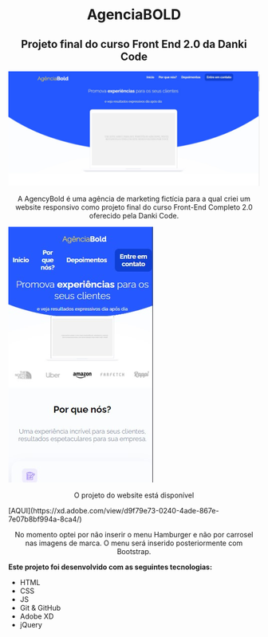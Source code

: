 <h1 align="center">AgenciaBOLD</h1>
<h2 align="center">Projeto final do curso Front End 2.0 da Danki Code</h2>

<img alt='Desktop view do website' src="./images/agencywebsite.jpg">

<p align="center">A AgencyBold é uma agência de marketing fictícia para a qual criei um website responsivo como projeto final do curso Front-End Completo 2.0 oferecido pela Danki Code.</p>

<img alt="Mobile view do website" src="./images/mobile-agency.jpg">

<p align="center"> O projeto do website está disponível </p> [AQUI](https://xd.adobe.com/view/d9f79e73-0240-4ade-867e-7e07b8bf994a-8ca4/)

<p align="center">No momento optei por não inserir o menu Hamburger e não por carrosel nas imagens de marca. O menu será inserido posteriormente com Bootstrap.</p>

<b>Este projeto foi desenvolvido com as seguintes tecnologias:</b>
- HTML
- CSS
- JS
- Git & GitHub
- Adobe XD
- jQuery
